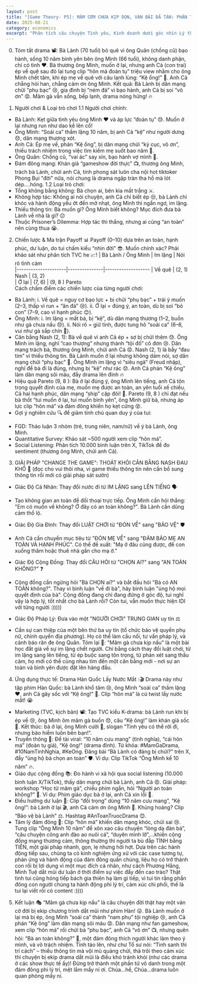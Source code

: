 ```yaml
---
layout: post
title: "[Game Theory- P5]: MÂM CƠM CHƯA KỊP DỌN, VÁN BÀI ĐÃ TÀN: PHÂN TÍCH CÂN BẰNG NASH TRONG BI KỊCH CỦA BÀ LÀNH VÀ ÔNG MINH"
date: 2025-08-21
category: economics
excerpt: "Phân tích câu chuyện Tình yêu, Kinh doanh dưới góc nhìn Lý thuyết trò chơi (Game Theory): Loại trò chơi, Ma trận lợi ích, Cân bằng Nash (1950), Thống kê Bayses."
---
```


0. Tóm tắt drama 📽️: Bà Lành (70 tuổi) bỏ quê vì ông Quân (chồng cũ) bạo hành, sống 10 năm bình yên bên ông Minh (66 tuổi), không danh phận, chỉ có tình ❤️. Bà thương ông Minh, muốn ở lại, nhưng anh Cả (con trai) ép về quê sau đó lại tung clip “hôn má đoàn tụ” triệu view nhằm cho ông Minh chết tâm, khi ép mẹ về quê với câu lạnh lùng: “Kệ ổng!” 😤. Anh Cả chẳng hỏi han, chẳng cảm ơn ông Minh. Kết quả: Bà Lành bị dân mạng chửi “phụ bạc” 😢, gia đình bị “ném đá” vì bạo hành, anh Cả bị soi “vô ơn” 😡. Mâm gà vẫn sống, bếp lạnh, drama nóng hừng! 🔥

1. Người chơi & Loại trò chơi 
1.1 Người chơi chính:
- Bà Lành: Kẹt giữa tình yêu ông Minh ❤️ và áp lực “đoàn tụ” 😓. Muốn ở lại nhưng run như dao kề lên cổ!
- Ông Minh: “Soái ca” thầm lặng 10 năm, bị anh Cả “kệ” như người dưng 😞, dân mạng thương xót.
- Anh Cả: Ép mẹ về, phán “Kệ ổng”, bị dân mạng chửi “kỳ cục, vô ơn”, thiếu trách nhiệm trong việc tìm kiếm mẹ suốt bao năm 😤.
- Ông Quân: Chồng cũ, “vai ác” say xỉn, bạo hành vợ mình 👊.
- Đám đông mạng: Khán giả “gameshow đời thực” 📺, thương ông Minh, trách bà Lành, chửi anh Cả, tính phong sát luôn cha nội hot tiktoker Phong Bụi "đời" nữa, nói chung là drama ngập tràn tha hồ mà lót dép....hóng.
1.2 Loại trò chơi:
- Tổng không bằng không: Bà chọn ai, bên kia mất trắng ⚔️.
- Không hợp tác: Không ai nói chuyện, anh Cả chỉ biết ép 😒, bà Lành chỉ khóc và hành động yếu ớt đến mờ nhạt, ông Minh thì ngẩn ngơ, im lặng.
- Thiếu thông tin: Bà muốn gì? Ông Minh biết không? Mục đích đưa bà Lành về nhà là gì? 😕
- Thuộc Prisoner’s Dilemma: Hợp tác thì thắng, nhưng ai cũng “an toàn” nên cùng thua 😭.
  
2. Chiến lược & Ma trận Payoff 📊
Payoff (0–10) dựa trên an toàn, hạnh phúc, dư luận, do tui chấm kiểu “nhìn đời” 😎. Muốn chính xác? Phải khảo sát như phân tích TVC he 📈!
| Bà Lành / Ông Minh | Im lặng        | Nói rõ tình cảm     
|---------------------|---------------|-------------------
| Về quê              | (2, 1) Nash   | (3, 2)            
| Ở lại               | (7, 6)        | (9, 8 ) Pareto     
Cách chấm điểm các chiến lược của từng người chơi:
- Bà Lành: 
i. Về quê = nguy cơ bạo lực + bị chửi “phụ bạc” + trái ý muốn (2–3, thấp vì run + “ăn đá” 😢).
ii. Ở lại = đúng ý, an toàn, dù bị soi “bỏ con” (7–9, cao vì hạnh phúc 😊).
- Ông Minh:
i. Im lặng = mất bà, bị “kệ”, dù dân mạng thương (1–2, buồn như gà chưa nấu 😞).
ii. Nói rõ = giữ tình, được tung hô “soái ca” (6–8, vui như gà sắp chín 🍗).
- Cân bằng Nash (2, 1): Bà về quê vì anh Cả ép + sợ bị chửi thêm 😓. Ông Minh im lặng, nghĩ “cao thượng” nhưng thành “tội đồ” cô đơn 😢. Dân mạng trách bà, thương ông Minh, chửi anh Cả 😡.  Nash (2, 1) là bẫy “đau tim” vì thiếu thông tin. Bà Lành muốn ở lại nhưng không dám nói, sợ dân mạng chửi “phụ bạc” 😤. Ông Minh im lặng vì “siêu ngã” (Freud nhập), nghĩ để bà đi là đúng, nhưng bị “kệ” như rác 😞. Anh Cả phán “Kệ ông” làm dân mạng sôi máu, đẩy drama lên đỉnh 🔥
- Hiệu quả Pareto (9, 8 ): Bà ở lại đúng ý, ông Minh lên tiếng, anh Cả tôn trọng quyết định của mẹ, muốn mẹ được an toàn, an yên tuổi xế chiều. Cả hai hạnh phúc, dân mạng “ship” cặp đôi! 🥰. Pareto (9, 8 ) chỉ đạt nếu bà thốt “tui muốn ở lại, tui muốn bình yên”, ông Minh giữ bà, nhưng áp lực clip “hôn má” và đám đông khiến họ kẹt cứng 😵.
- Gợi ý nghiên cứu 🔍 để giảm tính chủ quan duy ý của tui:
+ FGD: Thảo luận 3 nhóm (trẻ, trung niên, nam/nữ) về ý bà Lành, ông Minh.
+ Quantitative Survey: Khảo sát ~500 người xem clip “hôn má”.
+ Social Listening: Phân tích 10.000 bình luận trên X, TikTok để đo sentiment (thương ông Minh, chửi anh Cả).

3. GIẢI PHÁP "CHANGE THE GAME": THOÁT KHỎI CÂN BẰNG NASH ĐAU KHỔ 🚀 (đọc cho vui thôi nha, vì game thiếu thông tin nên cần bổ sung thông tin rồi mới có giải pháp sát sườn)
- Giác Độ Cá Nhân: Thay đổi nước đi từ IM LẶNG sang LÊN TIẾNG 🗣️
+ Tạo không gian an toàn để đối thoại trực tiếp. Ông Minh cần hỏi thẳng: "Em có muốn về không? Ở đây có an toàn không?". Bà Lành cần dũng cảm thổ lộ.
- Giác Độ Gia Đình: Thay đổi LUẬT CHƠI từ "ĐÓN VỀ" sang "BẢO VỆ" 🛡️
+ Anh Cả cần chuyển mục tiêu từ "ĐÓN MẸ VỀ" sang "ĐẢM BẢO MẸ AN TOÀN VÀ HẠNH PHÚC". Có thể đề xuất: "Mạ ở đâu cũng được, để con xuống thăm hoặc thuê nhà gần cho mạ ở."
- Giác Độ Cộng Đồng: Thay đổi CÂU HỎI từ "CHỌN AI?" sang "AN TOÀN KHÔNG?" ❓
+ Cộng đồng cần ngừng hỏi "Bà CHỌN ai?" và bắt đầu hỏi "Bà có AN TOÀN không?". Thay vì bình luận "về đi bà", hãy bình luận "ủng hộ mọi quyết định của bà". Cộng đồng đang chỉ đang đứng ở góc độ, tui nghĩ vậy là hợp lý, tốt nhất cho bà Lành rồi? Còn tui, vẫn muốn thực hiện IDI với từng người :)))))
- Giác Độ Pháp Lý: Đưa vào một "NGƯỜI CHƠI" TRUNG GIAN uy tín ⚖️
+ Cần sự can thiệp của một bên thứ ba uy tín (tổ chức bảo vệ quyền phụ nữ, chính quyền địa phương). Họ có thể làm cầu nối, tư vấn pháp lý, và cảnh báo răn đe ông Quân.
Tóm lại 🎯: "Mâm gà chưa kịp nấu" là một bài học đắt giá về sự im lặng chết người. Chỉ bằng cách thay đổi luật chơi, từ im lặng sang lên tiếng, từ ép buộc sang tôn trọng, từ phán xét sang thấu cảm, họ mới có thể cùng nhau tìm đến một cân bằng mới - nơi sự an toàn và bình yên được đặt lên hàng đầu.

4. Ứng dụng thực tế: Drama Hàn Quốc Lấy Nước Mắt 💧🎬
Drama này như tập phim Hàn Quốc: bà Lành khổ tâm 😢, ông Minh “soái ca” thầm lặng ❤️, anh Cả gây sốc với “Kệ ông!” 😤. Clip “hôn má” là cú twist lấy nước mắt! 😭
+ Marketing (TVC, kịch bản) 📽️: Tạo TVC kiểu K-drama: bà Lành run khi bị ép về 😢, ông Minh ôm mâm gà buồn 😞, câu “Kệ ông!” làm khán giả sốc 😤. Kết thúc: bà ở lại, ông Minh cười 🥰, slogan “Tình yêu có thể rời đi, nhưng bảo hiểm luôn bên bạn!”. 
+ Truyền thông 📣: Đề tài viral: “10 năm cưu mang” (tình nghĩa), “cái hôn má” (đoàn tụ giả), “Kệ ông!” (drama đỉnh). Từ khóa: #MamGaDrama, #10NamTinhNghia, #KeOng. Đăng bài “Bà Lành có đáng bị chửi?” trên X, đẩy “ủng hộ bà chọn an toàn” 🛡️. Ví dụ: Clip TikTok “Ông Minh kể 10 năm” 🔥.
+ Giáo dục cộng đồng 📚: Đo hành vi xã hội qua social listening (10.000 bình luận X/TikTok), thấy dân mạng chửi bà Lành, anh Cả 😡. Giải pháp: workshop “Học từ mâm gà”, chiếu phim ngắn, hỏi “Người an toàn không?” 🤔. Ví dụ: Phim giáo dục bà ở lại, anh Cả xin lỗi 🙏.
+ Điều hướng dư luận 🧭: Clip “đối trọng” dùng “10 năm cưu mang”, “Kệ ông!”: bà Lành ở lại 🎬, anh Cả cảm ơn ông Minh 👏. Khủng hoảng? Clip “Bảo vệ bà Lành” ⚖️. Hashtag #AnToanTruocDrama 😊.
+ Tâm lý đám đông 🐝: Clip “hôn má” khiến dân mạng khóc, chửi sai 😢. Tung clip “Ông Minh 10 năm” để xôn xao câu chuyện “lòng dạ đàn bà”, “câu chuyện công anh đào ao nuôi cá”, “duyên mình lỡ”,…khiến cộng đồng mạng thương cảm, thông thường thì người ta bù đắp TÌNH bằng TIỀN, một giải pháp nhanh, gọn, lẹ nhưng hời hợt. Dựa trên các hành động tiếp sau, chúng ta có kinh nghiệm ứng xử với các case tương tự, phản ứng và hành động của đám đông quần chúng, liệu họ có trở thành con rối bị lợi dụng vì một mục đích cá nhân, như cách Phương Hằng, Minh Tuệ dắt mũi dư luận ở thời điểm sự việc đẩy đến cao trào? Thật tình tui cũng hóng tiếp bách gia thiên hạ làm gì tiếp, vì tui tin rằng phần đông con người chúng ta hành động phi lý trí, cảm xúc chi phối, thế là tui lại viết rồi có content :))))
  
5. Kết luận 🎭
“Mâm gà chưa kịp nấu” là câu chuyện đời thật hay một ván cờ đời bị ekip chương trình dắt mũi như phim Hàn! 😜. Bà Lành muốn ở lại mà bị ép, ông Minh “soái ca” thành “nam phụ” tội nghiệp 😢, anh Cả phán “Kệ ông” làm dân mạng sôi máu 😡. Dân mạng như fan gameshow, xem clip “hôn má” rồi chửi bà “phụ bạc”, anh Cả “vô ơn” 📺, nhưng quên hỏi: “Bà an toàn không?” 🤔, một đám đông thích người khác làm theo ý mình, và vô trách nhiệm.
Tỉnh táo lên, như chư Tổ sư nói: “Tình sanh thì trí cách” – thiếu thông tin mà vội mù quáng chửi, thả trôi theo cảm xúc thì chuyện bị ekip drama dắt mũi là điều khó tránh khỏi (như các drama ở các show thực tế ấy)! Đừng trở thành một phần tử vô danh trong một đám đông phi lý trí, mệt lắm mấy ní ơi. Chúa…hề, Chúa…drama luôn quan phòng mấy ní.
